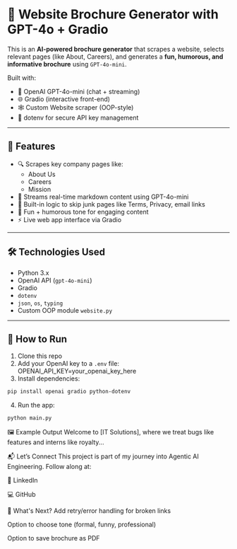 # 🧠 Website Brochure Generator with GPT-4o + Gradio

This is an **AI-powered brochure generator** that scrapes a website, selects relevant pages (like About, Careers), and generates a **fun, humorous, and informative brochure** using `GPT-4o-mini`.

Built with:

- 🧠 OpenAI GPT-4o-mini (chat + streaming)
- 🌐 Gradio (interactive front-end)
- 🕸️ Custom Website scraper (OOP-style)
- 🔐 dotenv for secure API key management

---

## 🚀 Features

- 🔍 Scrapes key company pages like:
  - About Us
  - Careers
  - Mission
- 🧠 Streams real-time markdown content using GPT-4o-mini
- 🤝 Built-in logic to skip junk pages like Terms, Privacy, email links
- 🎨 Fun + humorous tone for engaging content
- ⚡ Live web app interface via Gradio

---

## 🛠️ Technologies Used

- Python 3.x
- OpenAI API (`gpt-4o-mini`)
- Gradio
- `dotenv`
- `json`, `os`, `typing`
- Custom OOP module `website.py`

---

## 🧪 How to Run

1. Clone this repo
2. Add your OpenAI key to a `.env` file:
   OPENAI_API_KEY=your_openai_key_here
3. Install dependencies:

```bash
pip install openai gradio python-dotenv
```

4. Run the app:

```bash
python main.py
```

🖼️ Example Output
Welcome to [IT Solutions], where we treat bugs like features and interns like royalty...



📬 Let’s Connect
This project is part of my journey into Agentic AI Engineering.
Follow along at:

💼 LinkedIn

💻 GitHub

🔮 What's Next?
Add retry/error handling for broken links

Option to choose tone (formal, funny, professional)

Option to save brochure as PDF
```
